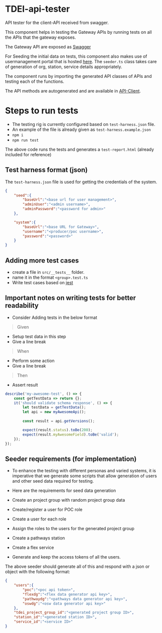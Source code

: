 # TDEI-api-tester
API tester for the client-API received from swagger.

This component helps in testing the Gateway APIs by running tests on all the APIs that the gateway exposes.

The Gateway API are exposed as [Swagger](https://tdei-gateway-dev.azurewebsites.net/swagger-ui/index.html)

For Seeding the initial data on tests, this component also makes use of usermanagement portal that is hosted [here](https://tdei-usermanagement-ts-stage.azurewebsites.net). The `seeder.ts` class takes care of generation of org, station, service details appropriately.

The component runs by importing the generated API classes of APIs and testing each of the functions. 

The API methods are autogenerated and are available in [API-Client](https://github.com/TaskarCenterAtUW/TDEI-api-client). 

# Steps to run tests
- The testing rig is currently configured based on `test-harness.json` file.
- An example of the file is already given as `test-harness.example.json`
- `npm i`
- `npm run test`

The above code runs the tests and generates a `test-report.html` (already included for reference)

## Test harness format (json)
The `test-harness.json` file is used for getting the credentials of the system.

```json
{
    "seed":{
        "baseUrl":"<base url for user management>",
        "adminUser":"<admin username>",
        "adminPassword":"<password for admin>"
    },

    "system":{
        "baseUrl":"<base URL for Gateway>",
        "username":"<producer/poc username>",
        "password":"<password>"
    }
}

```


## Adding more test cases
- create a file in `src/__tests__` folder.
- name it in the format `<group>.test.ts`
- Write test cases based on [jest](https://jestjs.io/docs/getting-started)

## Important notes on writing tests for better readability
- Consider Adding tests in the below format
> Given
- Setup test data in this step
- Give a line break
> When
- Perform some action
- Give a line break
> Then
- Assert result

```typescript
describe('my-awesome-test', () => {
	const getTestData => return {};
	it('should validate schema response', () => {
		let testData = getTestData();
		let api = new myAwesomeApi();
		
		const result = api.getVersions();

		expect(result.status).toBe(200);
		expect(result.myAwesomeField).toBe('valid');
	});
});
```




## Seeder requirements (for implementation)
- To enhance the testing with different personas and varied systems, it is imperative that we generate
  some scripts that allow generation of users and other seed data required for testing.
- Here are the requirements for seed data generation

- Create an project group with random project group data
- Create/register a user for POC role
- Create a user for each role 
- Assign the roles to the users for the generated project group
- Create a pathways station
- Create a flex service

- Generate and keep the access tokens of all the users.

The above seeder should generate all of this and respond with a json or object with the following format:

```json
{
	"users":{
		"poc":"<poc api token>",
		"flexdg":"<flex data generator api key>",
		"pathwaydg":"<pathways data generator api key>",
		"oswdg":"<osw data generator api key>"
	},
	"tdei_project_group_id":"<generated project group ID>",
	"station_id":"<generated station ID>",
	"service_id":"<service ID>"
}

```
